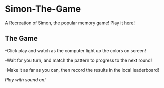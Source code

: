 # Simon-The-Game

A Recreation of Simon, the popular memory game! Play it [here!](https://nickaponte.github.io/Simon-The-Game/)


## The Game

-Click play and watch as the computer light up the colors on screen!

-Wait for you turn, and match the pattern to progress to the next round!

-Make it as far as you can, then record the results in the local leaderboard!

*Play with sound on!*
